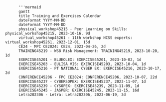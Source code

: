           '''mermaid
          gantt
          title Training and Exercises Calendar
          dateFormat YYYY-MM-DD
          dateFormat YYYY-MM-DD
          physical_workshop45215 - Peer Learning on Skills: physical_workshop45215, 2023-10-16, 9d
          virtual_workshop45261 - 11th workshop NCSS experts: virtual_workshop45261, 2023-12-01, 15d
          CE24 - MPC CE2024: CE24, 2023-04-26, 2d
          TRAINING45219 - WS8 Risk Management: TRAINING45219, 2023-10-20, 1d
          EXERCISE45201 - BLUEOLEX: EXERCISE45201, 2023-10-02, 1d
          EXERCISE45203 - EULISA VIS: EXERCISE45203, 2023-10-04, 1d
          EXERCISE45216 - PT NATIONAL CYBER EX: EXERCISE45216, 2023-10-17, 2d
          CONFERENCE45206 - FPC CE2024: CONFERENCE45206, 2023-10-07, 22d
          EXERCISE45237 - CYBERSOPEX: EXERCISE45237, 2023-11-07, 1d
          EXERCISE45239 - CYSOPEX: EXERCISE45239, 2023-11-09, 1d
          EXERCISE45245 - JASPER: EXERCISE45245, 2023-11-15, 16d
          Letra202306 - Letra: Letra202306, 2023-06-19, 3d

